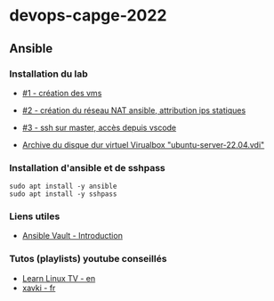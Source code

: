# devops-capge-2022

## Ansible

### Installation du lab
- [#1 - création des vms](https://opusidea-training.s3.eu-west-3.amazonaws.com/divers/ansible-lab/2022-09-20-ansible-lab-1.webm)
- [#2 - création du réseau NAT ansible, attribution ips statiques](https://opusidea-training.s3.eu-west-3.amazonaws.com/divers/ansible-lab/2022-09-20-ansible-lab-2.webm)
- [#3 - ssh sur master, accès depuis vscode](https://opusidea-training.s3.eu-west-3.amazonaws.com/divers/ansible-lab/2022-09-20-ansible-lab-3.webm)

- [Archive du disque dur virtuel Virualbox "ubuntu-server-22.04.vdi"](https://opusidea-training.s3.eu-west-3.amazonaws.com/divers/ansible-lab/ubuntu-server-22.04.7z)

### Installation d'ansible et de sshpass
```
sudo apt install -y ansible
sudo apt install -y sshpass
```

### Liens utiles
- [Ansible Vault - Introduction](https://youtu.be/L8GzW4sopug)

### Tutos (playlists) youtube conseillés
- [Learn Linux TV - en](https://youtu.be/3RiVKs8GHYQ)
- [xavki - fr](https://youtu.be/Cisg9bLhLkk)